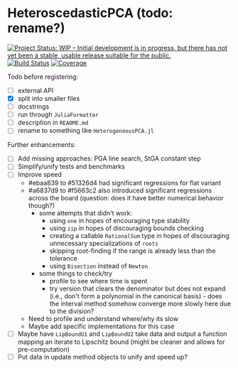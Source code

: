 # HeteroscedasticPCA (todo: rename?)

[![Project Status: WIP – Initial development is in progress, but there has not yet been a stable, usable release suitable for the public.](https://www.repostatus.org/badges/latest/wip.svg)](https://www.repostatus.org/#wip)
[![Build Status](https://github.com/dahong67/HeteroscedasticPCA.jl/workflows/CI/badge.svg)](https://github.com/dahong67/HeteroscedasticPCA.jl/actions)
[![Coverage](https://codecov.io/gh/dahong67/HeteroscedasticPCA.jl/branch/master/graph/badge.svg)](https://codecov.io/gh/dahong67/HeteroscedasticPCA.jl)

Todo before registering:
+ [ ] external API
+ [x] split into smaller files
+ [ ] docstrings
+ [ ] run through `JuliaFormatter`
+ [ ] description in `README.md`
+ [ ] rename to something like `HeterogeneousPCA.jl`

Further enhancements:
+ [ ] Add missing approaches: PGA line search, StGA constant step
+ [ ] Simplify/unify tests and benchmarks
+ [ ] Improve speed
  + #ebaa839 to #51326d4 had significant regressions for flat variant
  + #a6837d9 to #f5663c2 also introduced significant regressions across the board (question: does it have better numerical behavior though?)
    + some attempts that didn't work:
      + using `one` in hopes of encouraging type stability
      + using `zip` in hopes of discouraging bounds checking
      + creating a callable `RationalSum` type in hopes of discouraging unnecessary specializations of `roots`
      + skipping root-finding if the range is already less than the tolerance
      + using `Bisection` instead of `Newton`
    + some things to check/try
      + profile to see where time is spent
      + try version that clears the denominator but does not expand (i.e., don't form a polynomial in the canonical basis) - does the interval method somehow converge more slowly here due to the division?
  + Need to profile and understand where/why its slow
  + Maybe add specific implementations for this case
+ [ ] Maybe have `LipBoundU1` and `LipBoundU2` take data and output a function mapping an iterate to Lipschitz bound (might be cleaner and allows for pre-computation)
+ [ ] Put data in update method objects to unify and speed up?